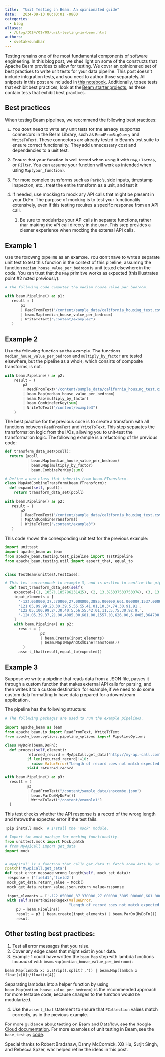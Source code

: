 ```yaml
---
title:  "Unit Testing in Beam: An opinionated guide"
date:   2024-09-13 00:00:01 -0800
categories:
  - blog
aliases:
  - /blog/2024/09/09/unit-testing-in-beam.html
authors:
  - svetakvsundhar
---
```

<!--
Licensed under the Apache License, Version 2.0 (the "License");
you may not use this file except in compliance with the License.
You may obtain a copy of the License at
http://www.apache.org/licenses/LICENSE-2.0
Unless required by applicable law or agreed to in writing, software
distributed under the License is distributed on an "AS IS" BASIS,
WITHOUT WARRANTIES OR CONDITIONS OF ANY KIND, either express or implied.
See the License for the specific language governing permissions and
limitations under the License.
-->

Testing remains one of the most fundamental components of software engineering. In this blog post, we shed light on some of the constructs that Apache Beam provides to allow for testing.
We cover an opinionated set of best practices to write unit tests for your data pipeline. This post doesn't include integration tests, and you need to author those separately.
All snippets in this post are included in [this notebook](https://github.com/apache/beam/blob/master/examples/notebooks/blog/unittests_in_beam.ipynb). Additionally, to see tests that exhibit best practices, look at the [Beam starter projects](https://beam.apache.org/blog/beam-starter-projects/), as these contain tests that exhibit best practices.

## Best practices

When testing Beam pipelines, we recommend the following best practices:

1) You don’t need to write any unit tests for the already supported connectors in the Beam Library, such as `ReadFromBigQuery` and `WriteToText`. These connectors are already tested in Beam’s test suite to ensure correct functionality. They add unnecessary cost and dependencies to a unit test.

2) Ensure that your function is well tested when using it with `Map`, `FlatMap`, or `Filter`. You can assume your function will work as intended when using `Map(your_function)`.
3) For more complex transforms such as `ParDo`’s, side inputs, timestamp inspection, etc., treat the entire transform as a unit, and test it.
4) If needed, use mocking to mock any API calls that might be present in your DoFn. The purpose of mocking is to test your functionality extensively, even if this testing requires a specific response from an API call.

   1) Be sure to modularize your API calls in separate functions, rather than making the API call directly in the `DoFn`. This step provides a cleaner experience when mocking the external API calls.


## Example 1

Use the following pipeline as an example. You don't have to write a separate unit test to test this function in the context of this pipeline, assuming the function `median_house_value_per_bedroom` is unit tested elsewhere in the code. You can trust that the `Map` primitive works as expected (this illustrates point #2 noted previously).

```python
# The following code computes the median house value per bedroom.

with beam.Pipeline() as p1:
   result = (
       p1
       | ReadFromText("/content/sample_data/california_housing_test.csv",skip_header_lines=1)
       | beam.Map(median_house_value_per_bedroom)
       | WriteToText("/content/example2")
   )
```

## Example 2

Use the following function as the example. The functions `median_house_value_per_bedroom` and `multiply_by_factor` are tested elsewhere, but the pipeline as a whole, which consists of composite transforms, is not.

```python
with beam.Pipeline() as p2:
    result = (
        p2
        | ReadFromText("/content/sample_data/california_housing_test.csv",skip_header_lines=1)
        | beam.Map(median_house_value_per_bedroom)
        | beam.Map(multiply_by_factor)
        | beam.CombinePerKey(sum)
        | WriteToText("/content/example3")
    )
```

The best practice for the previous code is to create a transform with all functions between `ReadFromText` and `WriteToText`. This step separates the transformation logic from the I/Os, allowing you to unit-test the transformation logic. The following example is a refactoring of the previous code:

```python
def transform_data_set(pcoll):
  return (pcoll
          | beam.Map(median_house_value_per_bedroom)
          | beam.Map(multiply_by_factor)
          | beam.CombinePerKey(sum))

# Define a new class that inherits from beam.PTransform.
class MapAndCombineTransform(beam.PTransform):
  def expand(self, pcoll):
    return transform_data_set(pcoll)

with beam.Pipeline() as p2:
   result = (
       p2
       | ReadFromText("/content/sample_data/california_housing_test.csv",skip_header_lines=1)
       | MapAndCombineTransform()
       | WriteToText("/content/example3")
   )
```

This code shows the corresponding unit test for the previous example:

```python
import unittest
import apache_beam as beam
from apache_beam.testing.test_pipeline import TestPipeline
from apache_beam.testing.util import assert_that, equal_to


class TestBeam(unittest.TestCase):

# This test corresponds to example 3, and is written to confirm the pipeline works as intended.
  def test_transform_data_set(self):
    expected=[(1, 10570.185786231425), (2, 13.375337533753376), (3, 13.315649867374006)]
    input_elements = [
      '-122.050000,37.370000,27.000000,3885.000000,661.000000,1537.000000,606.000000,6.608500,344700.000000',
      '121.05,99.99,23.30,39.5,55.55,41.01,10,34,74.30,91.91',
      '122.05,100.99,24.30,40.5,56.55,42.01,11,35,75.30,92.91',
      '-120.05,39.37,29.00,4085.00,681.00,1557.00,626.00,6.8085,364700.00'
    ]
    with beam.Pipeline() as p2:
      result = (
                p2
                | beam.Create(input_elements)
                | beam.Map(MapAndCombineTransform())
        )
      assert_that(result,equal_to(expected))
```

## Example 3

Suppose we write a pipeline that reads data from a JSON file, passes it through a custom function that makes external API calls for parsing, and then writes it to a custom destination (for example, if we need to do some custom data formatting to have data prepared for a downstream application).


The pipeline has the following structure:

```python
# The following packages are used to run the example pipelines.

import apache_beam as beam
from apache_beam.io import ReadFromText, WriteToText
from apache_beam.options.pipeline_options import PipelineOptions

class MyDoFn(beam.DoFn):
  def process(self,element):
          returned_record = MyApiCall.get_data("http://my-api-call.com")
          if len(returned_record)!=10:
            raise ValueError("Length of record does not match expected length")
          yield returned_record

with beam.Pipeline() as p3:
  result = (
          p3
          | ReadFromText("/content/sample_data/anscombe.json")
          | beam.ParDo(MyDoFn())
          | WriteToText("/content/example1")
  )
```

This test checks whether the API response is a record of the wrong length and throws the expected error if the test fails.

```python
!pip install mock  # Install the 'mock' module.
```
```python
# Import the mock package for mocking functionality.
from unittest.mock import Mock,patch
# from MyApiCall import get_data
import mock


# MyApiCall is a function that calls get_data to fetch some data by using an API call.
@patch('MyApiCall.get_data')
def test_error_message_wrong_length(self, mock_get_data):
 response = ['field1','field2']
 mock_get_data.return_value = Mock()
 mock_get_data.return_value.json.return_value=response

 input_elements = ['-122.050000,37.370000,27.000000,3885.000000,661.000000,1537.000000,606.000000,6.608500,344700.000000'] #input length 9
 with self.assertRaisesRegex(ValueError,
                             "Length of record does not match expected length'"):
     p3 = beam.Pipeline()
     result = p3 | beam.create(input_elements) | beam.ParDo(MyDoFn())
     result
```

## Other testing best practices:

1) Test all error messages that you raise.
2) Cover any edge cases that might exist in your data.
3) Example 1 could have written the `beam.Map` step with lambda functions instead of with `beam.Map(median_house_value_per_bedroom)`:

```
beam.Map(lambda x: x.strip().split(',')) | beam.Map(lambda x: float(x[8])/float(x[4])
```

Separating lambdas into a helper function by using `beam.Map(median_house_value_per_bedroom)` is the recommended approach for more testable code, because changes to the function would be modularized.

4) Use the `assert_that` statement to ensure that `PCollection` values match correctly, as in the previous example.

For more guidance about testing on Beam and Dataflow, see the [Google Cloud documentation](https://cloud.google.com/dataflow/docs/guides/develop-and-test-pipelines). For more examples of unit testing in Beam, see the `base_test.py` [code](https://github.com/apache/beam/blob/736cf50430b375d32093e793e1556567557614e9/sdks/python/apache_beam/ml/inference/base_test.py#L262).

Special thanks to Robert Bradshaw, Danny McCormick, XQ Hu, Surjit Singh, and Rebecca Spzer, who helped refine the ideas in this post.

